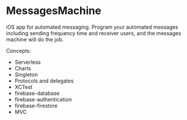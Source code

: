 
# MessagesMachine

iOS app for automated messaging. Program your automated messages including sending frequency time and receiver users, and the messages machine will do the job.

Concepts:

* Serverless
* Charts
* Singleton
* Protocols and delegates
* XCTest
* firebase-database
* firebase-authentication
* firebase-firestore
* MVC

